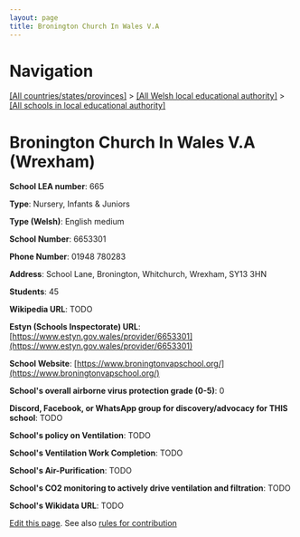 ```yaml
---
layout: page
title: Bronington Church In Wales V.A
---
```

# Navigation

[[All countries/states/provinces]](../../..) > [[All Welsh local educational authority]](../..) > [[All schools in local educational authority]](..)

# Bronington Church In Wales V.A (Wrexham)

**School LEA number**: 665

**Type**: Nursery, Infants & Juniors

**Type (Welsh)**: English medium

**School Number**: 6653301

**Phone Number**: 01948 780283

**Address**: School Lane, Bronington, Whitchurch, Wrexham, SY13 3HN

**Students**: 45

**Wikipedia URL**: TODO

**Estyn (Schools Inspectorate) URL**: [https://www.estyn.gov.wales/provider/6653301](https://www.estyn.gov.wales/provider/6653301)

**School Website**: [https://www.broningtonvapschool.org/](https://www.broningtonvapschool.org/)

**School's overall airborne virus protection grade (0-5)**: 0

**Discord, Facebook, or WhatsApp group for discovery/advocacy for THIS school**: TODO

**School's policy on Ventilation**: TODO

**School's Ventilation Work Completion**: TODO

**School's Air-Purification**: TODO

**School's CO2 monitoring to actively drive ventilation and filtration**: TODO

**School's Wikidata URL**: TODO




[Edit this page](https://github.com/ventilate-schools/Wales/edit/prif/./Wrexham/Bronington_Church_In_Wales_V.A.md). See also [rules for contribution](../../../contribution-rules/)